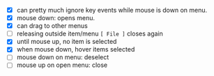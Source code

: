 * [x] can pretty much ignore key events while mouse is down on menu.
* [x] mouse down: opens menu.
* [x] can drag to other menus
* [ ] releasing outside item/menu `[ File ]` closes again
* [x] until mouse up, no item is selected
* [x] when mouse down, hover items selected
* [ ] mouse down on menu: deselect
* [ ] mouse up on open menu: close
